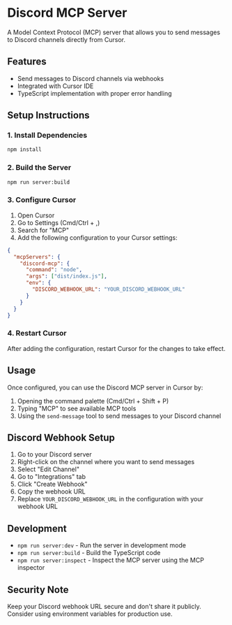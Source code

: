 # Discord MCP Server

A Model Context Protocol (MCP) server that allows you to send messages to Discord channels directly from Cursor.

## Features

- Send messages to Discord channels via webhooks
- Integrated with Cursor IDE
- TypeScript implementation with proper error handling

## Setup Instructions

### 1. Install Dependencies

```bash
npm install
```

### 2. Build the Server

```bash
npm run server:build
```

### 3. Configure Cursor

1. Open Cursor
2. Go to Settings (Cmd/Ctrl + ,)
3. Search for "MCP"
4. Add the following configuration to your Cursor settings:

```json
{
  "mcpServers": {
    "discord-mcp": {
      "command": "node",
      "args": ["dist/index.js"],
      "env": {
        "DISCORD_WEBHOOK_URL": "YOUR_DISCORD_WEBHOOK_URL"
      }
    }
  }
}
```

### 4. Restart Cursor

After adding the configuration, restart Cursor for the changes to take effect.

## Usage

Once configured, you can use the Discord MCP server in Cursor by:

1. Opening the command palette (Cmd/Ctrl + Shift + P)
2. Typing "MCP" to see available MCP tools
3. Using the `send-message` tool to send messages to your Discord channel

## Discord Webhook Setup

1. Go to your Discord server
2. Right-click on the channel where you want to send messages
3. Select "Edit Channel"
4. Go to "Integrations" tab
5. Click "Create Webhook"
6. Copy the webhook URL
7. Replace `YOUR_DISCORD_WEBHOOK_URL` in the configuration with your webhook URL

## Development

- `npm run server:dev` - Run the server in development mode
- `npm run server:build` - Build the TypeScript code
- `npm run server:inspect` - Inspect the MCP server using the MCP inspector

## Security Note

Keep your Discord webhook URL secure and don't share it publicly. Consider using environment variables for production use. 